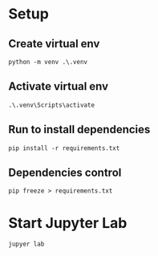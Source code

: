 # Setup

## Create virtual env
```
python -m venv .\.venv
```

## Activate virtual env

```
.\.venv\Scripts\activate
```

## Run to install dependencies

```
pip install -r requirements.txt
```

## Dependencies control

```
pip freeze > requirements.txt
```

# Start Jupyter Lab

```
jupyer lab
```